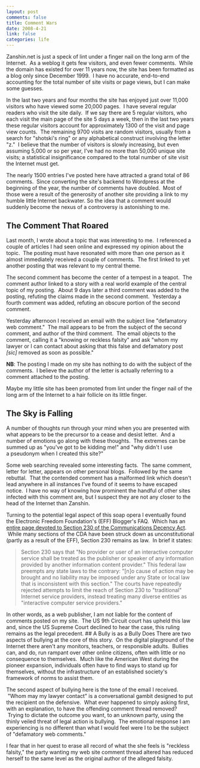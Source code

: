 ```yaml
--- 
layout: post
comments: false
title: Comment Wars
date: 2008-4-21
link: false
categories: life
---
```

Zanshin.net is just a speck of lint under a finger nail on the long arm of the Internet.  As a weblog it gets few visitors, and even fewer comments.  While the domain has existed for over 11 years now, the site has been formatted as a blog only since December 1999.  I have no accurate, end-to-end accounting for the total number of site visits or page views, but I can make some guesses. 

In the last two years and four months the site has enjoyed just over 11,000 visitors who have viewed some 20,000 pages.  I have several regular readers who visit the site daily.  If we say there are 5 regular visitors, who each visit the main page of the site 5 days a week, then in the last two years these regular visitors account for approximately 1300 of the visit and page view counts.  The remaining 9700 visits are random visitors, usually from a search for "shotski's ring" or any alphabetical construct involving the letter "z."  I believe that the number of visitors is slowly increasing, but even assuming 5,000 or so per year, I've had no more than 50,000 unique site visits; a statistical insignificance compared to the total number of site visit the Internet must get.

The nearly 1500 entries I've posted here have attracted a grand total of 86 comments.  Since converting the site's backend to Wordpress at the beginning of the year, the number of comments have doubled.  Most of those were a result of the generosity of another site providing a link to my humble little Internet backwater. So the idea that a comment would suddenly become the nexus of a controversy is astonishing to me.
## The Comment That Roared
Last month, I wrote about a topic that was interesting to me.  I referenced a couple of articles I had seen online and expressed my opinion about the topic.  The posting must have resonated with more than one person as it almost immediately received a couple of comments.  The first linked to yet another posting that was relevant to my central theme.

The second comment has become the center of a tempest in a teapot.  The comment author linked to a story with a real world example of the central topic of my posting.  About 9 days later a third comment was added to the posting, refuting the claims made in the second comment.  Yesterday a fourth comment was added, refuting an obscure portion of the second comment.

Yesterday afternoon I received an email with the subject line "defamatory web comment."  The mail appears to be from the subject of the second comment, and author of the third comment.  The email objects to the comment, calling it a "knowing or reckless falsity" and ask "whom my lawyer or I can contact about asking that this false and defamatory post <em>[sic]</em> removed as soon as possible."

<strong>NB</strong>: The posting I made on my site has nothing to do with the subject of the comments.  I believe the author of the letter is actually referring to a comment attached to the posting.

Maybe my little site has been promoted from lint under the finger nail of the long arm of the Internet to a hair follicle on its little finger.
## The Sky is Falling
A number of thoughts run through your mind when you are presented with what appears to be the precursor to a cease and desist letter.  And a number of emotions go along with these thoughts.  The extremes can be summed up as "you've got to be kidding me!" and "why didn't I use a pseudonym when I created this site?"

Some web searching revealed some interesting facts.  The same comment, letter for letter, appears on other personal blogs.  Followed by the same rebuttal.  That the contended comment has a malformed link which doesn't lead anywhere in all instances I've found of it seems to have escaped notice.  I have no way of knowing how prominent the handful of other sites infected with this comment are, but I suspect they are not any closer to the head of the Internet than Zanshin.

Turning to the potential legal aspect of this soap opera I eventually found the Electronic Freedom Foundation's (EFF) Blogger's FAQ.  Which has an <a title="Section 230 FAQ" href="http://w2.eff.org/bloggers/lg/faq-230.php">entire page devoted to Section 230 of the Communications Decency Act</a>.  While many sections of the CDA have been struck down as unconstitutional (partly as a result of the EFF), Section 230 remains as law.  In brief it states: 
<blockquote>Section 230 says that "No provider or user of an interactive computer service shall be treated as the publisher or speaker of any information provided by another information content provider." This federal law preempts any state laws to the contrary: "[n]o cause of action may be brought and no liability may be imposed under any State or local law that is inconsistent with this section." The courts have repeatedly rejected attempts to limit the reach of Section 230 to "traditional" Internet service providers, instead treating many diverse entities as "interactive computer service providers."</blockquote>
In other words, as a web publisher, I am not liable for the content of comments posted on my site.  The US 9th Circuit court has upheld this law and, since the US Supreme Court declined to hear the case, this ruling remains as the legal precedent.
## A Bully is as a Bully Does
There are two aspects of bullying at the core of this story.  On the digital playground of the Internet there aren't any monitors, teachers, or responsible adults.  Bullies can, and do, run rampant over other online citizens, often with little or no consequence to themselves.  Much like the American West during the pioneer expansion, individuals often have to find ways to stand up for themselves, without the infrastructure of an established society's framework of norms to assist them.

The second aspect of bullying here is the tone of the email I received.  "Whom may my lawyer contact" is a conversational gambit designed to put the recipient on the defensive.  What ever happened to simply asking first, with an explanation, to have the offending comment thread removed?  Trying to dictate the outcome you want, to an unknown party, using the thinly veiled threat of legal action is bullying.  The emotional response I am experiencing is no different than what I would feel were I to be the subject of "defamatory web comments."

I fear that in her quest to erase all record of what the she feels is "reckless falsity," the party wanting my web site comment thread altered has reduced herself to the same level as the original author of the alleged falsity.
